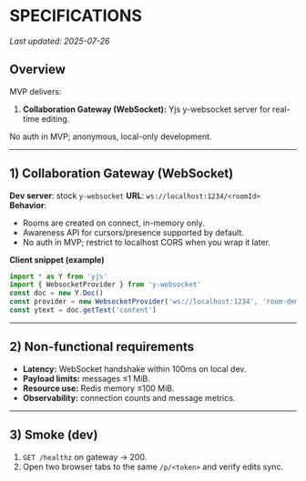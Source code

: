 # SPECIFICATIONS

_Last updated: 2025-07-26_

## Overview
MVP delivers:
1) **Collaboration Gateway (WebSocket):** Yjs y-websocket server for real-time editing.

No auth in MVP; anonymous, local-only development.

---

## 1) Collaboration Gateway (WebSocket)

**Dev server**: stock `y-websocket`
**URL**: `ws://localhost:1234/<roomId>`
**Behavior**:
- Rooms are created on connect, in-memory only.
- Awareness API for cursors/presence supported by default.
- No auth in MVP; restrict to localhost CORS when you wrap it later.

**Client snippet (example)**
```ts
import * as Y from 'yjs'
import { WebsocketProvider } from 'y-websocket'
const doc = new Y.Doc()
const provider = new WebsocketProvider('ws://localhost:1234', 'room-demo', doc)
const ytext = doc.getText('content')
```

---

## 2) Non-functional requirements
- **Latency:** WebSocket handshake within 100ms on local dev.
- **Payload limits:** messages ≤1 MiB.
- **Resource use:** Redis memory ≤100 MiB.
- **Observability:** connection counts and message metrics.

---

## 3) Smoke (dev)
1. `GET /healthz` on gateway → 200.
2. Open two browser tabs to the same `/p/<token>` and verify edits sync.
